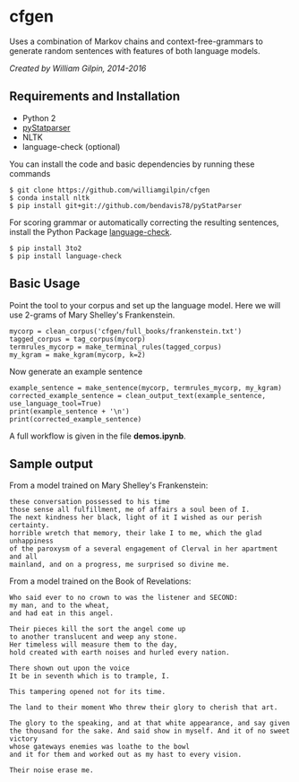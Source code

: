 # cfgen

Uses a combination of Markov chains and context-free-grammars to generate random sentences with features of both language models.

*Created by William Gilpin, 2014-2016*


## Requirements and Installation

+ Python 2
+ [pyStatparser](https://github.com/bendavis78/pyStatParser)
+ NLTK
+ language-check (optional)

You can install the code and basic dependencies by running these commands

	$ git clone https://github.com/williamgilpin/cfgen
    $ conda install nltk
    $ pip install git+git://github.com/bendavis78/pyStatParser

For scoring grammar or automatically correcting the resulting sentences, install the Python Package [language-check](https://pypi.python.org/pypi/language-check).

    $ pip install 3to2
    $ pip install language-check

## Basic Usage

Point the tool to your corpus and set up the language model. Here we will use 2-grams of Mary Shelley's Frankenstein.

	mycorp = clean_corpus('cfgen/full_books/frankenstein.txt')
	tagged_corpus = tag_corpus(mycorp)
	termrules_mycorp = make_terminal_rules(tagged_corpus)
	my_kgram = make_kgram(mycorp, k=2)

Now generate an example sentence

	example_sentence = make_sentence(mycorp, termrules_mycorp, my_kgram)
    corrected_example_sentence = clean_output_text(example_sentence, use_language_tool=True)
    print(example_sentence + '\n')
    print(corrected_example_sentence)

A full workflow is given in the file **demos.ipynb**. 

<!-- I wrote about this project [on my blog.](https://gammacephei.wordpress.com/2014/08/17/algorithmic-trolling-of-social-networks/) -->

## Sample output

From a model trained on Mary Shelley's Frankenstein:

	these conversation possessed to his time
	those sense all fulfillment, me of affairs a soul been of I.
	The next kindness her black, light of it I wished as our perish certainty.
	horrible wretch that memory, their lake I to me, which the glad unhappiness 
	of the paroxysm of a several engagement of Clerval in her apartment and all 
	mainland, and on a progress, me surprised so divine me.


From a model trained on the Book of Revelations:

	Who said ever to no crown to was the listener and SECOND: 
	my man, and to the wheat,
	and had eat in this angel.

	Their pieces kill the sort the angel come up 
	to another translucent and weep any stone.
	Her timeless will measure them to the day, 
	hold created with earth noises and hurled every nation.

	There shown out upon the voice
	It be in seventh which is to trample, I.

	This tampering opened not for its time.

	The land to their moment Who threw their glory to cherish that art.

	The glory to the speaking, and at that white appearance, and say given 
	the thousand for the sake. And said show in myself. And it of no sweet victory 
	whose gateways enemies was loathe to the bowl
	and it for them and worked out as my hast to every vision.

	Their noise erase me.



<!-- ## TODO

+ Make the code automatically parse a subset of sentences in a corpus in order to generate a subsetted set of nonterminal grammar rules

+ Use Bayesian methods to randomly select among possible clause constructions based on previous clauses in the sentence, and use a Markov model to select words contextually based on higher level grammatical features of the sentence.

+ Punctuation is terrible right now because it has to be scraped off of hte corpus to prevent the tokenizer from choking.
 -->